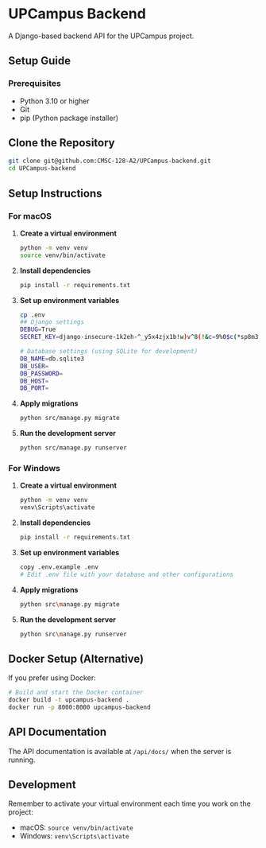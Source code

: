 # UPCampus Backend

A Django-based backend API for the UPCampus project.

## Setup Guide

### Prerequisites
- Python 3.10 or higher
- Git
- pip (Python package installer)

## Clone the Repository

```bash
git clone git@github.com:CMSC-128-A2/UPCampus-backend.git
cd UPCampus-backend
```

## Setup Instructions

### For macOS

1. **Create a virtual environment**
   ```bash
   python -m venv venv
   source venv/bin/activate
   ```

2. **Install dependencies**
   ```bash
   pip install -r requirements.txt
   ```

3. **Set up environment variables**
   ```bash
   cp .env
   ## Django settings
   DEBUG=True
   SECRET_KEY=django-insecure-1k2eh-^_y5x4zjx1b!w)v^8(!&c=9%0$c(*sp8m3k_zertl#*!

   # Database settings (using SQLite for development)
   DB_NAME=db.sqlite3
   DB_USER=
   DB_PASSWORD=
   DB_HOST=
   DB_PORT= 
   ```

4. **Apply migrations**
   ```bash
   python src/manage.py migrate
   ```

5. **Run the development server**
   ```bash
   python src/manage.py runserver
   ```

### For Windows

1. **Create a virtual environment**
   ```bash
   python -m venv venv
   venv\Scripts\activate
   ```

2. **Install dependencies**
   ```bash
   pip install -r requirements.txt
   ```

3. **Set up environment variables**
   ```bash
   copy .env.example .env
   # Edit .env file with your database and other configurations
   ```

4. **Apply migrations**
   ```bash
   python src\manage.py migrate
   ```

5. **Run the development server**
   ```bash
   python src\manage.py runserver
   ```

## Docker Setup (Alternative)

If you prefer using Docker:

```bash
# Build and start the Docker container
docker build -t upcampus-backend .
docker run -p 8000:8000 upcampus-backend
```

## API Documentation

The API documentation is available at `/api/docs/` when the server is running.

## Development

Remember to activate your virtual environment each time you work on the project:

- macOS: `source venv/bin/activate`
- Windows: `venv\Scripts\activate`
